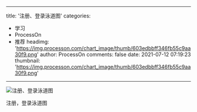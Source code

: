 
---
title: '注册、登录泳道图'
categories: 
 - 学习
 - ProcessOn
 - 推荐
headimg: 'https://img.processon.com/chart_image/thumb/603edbbff346fb55c9aa30f9.png'
author: ProcessOn
comments: false
date: 2021-07-12 07:19:23
thumbnail: 'https://img.processon.com/chart_image/thumb/603edbbff346fb55c9aa30f9.png'
---

<div>   
<img class="thumb" alt="注册、登录泳道图" src="https://img.processon.com/chart_image/thumb/603edbbff346fb55c9aa30f9.png" referrerpolicy="no-referrer">
<p>注册，登录泳道图</p>  
</div>
            